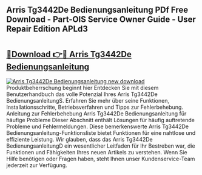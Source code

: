 ## Arris Tg3442De Bedienungsanleitung PDf Free Download - Part-OlS Service Owner Guide - User Repair Edition APLd3

# <h2><a href="http://df3k1bs.blite.top/?on=Arris+Tg3442De+Bedienungsanleitung">🔗Download 👉🔴 Arris Tg3442De Bedienungsanleitung</a></h2>

[![Arris Tg3442De Bedienungsanleitung new download](https://i.imgur.com/lujVjoI.png)](http://df3k1bs.blite.top/?on=Arris+Tg3442De+Bedienungsanleitung)
Produktbeherrschung beginnt hier Entdecken Sie mit diesem Benutzerhandbuch das volle Potenzial Ihres Arris Tg3442De BedienungsanleitungS. Erfahren Sie mehr über seine Funktionen, Installationsschritte, Betriebsverfahren und Tipps zur Fehlerbehebung. Anleitung zur Fehlerbehebung Arris Tg3442De Bedienungsanleitung für häufige Probleme Dieser Abschnitt enthält Lösungen für häufig auftretende Probleme und Fehlermeldungen. Diese bemerkenswerte Arris Tg3442De Bedienungsanleitung-Funktionsliste bietet Funktionen für eine nahtlose und effiziente Leistung. Wir glauben, dass das Arris Tg3442De BedienungsanleitungD ein wesentlicher Leitfaden für Ihr Bestreben war, die Funktionen und Fähigkeiten Ihres neuen Artikels zu verstehen. Wenn Sie Hilfe benötigen oder Fragen haben, steht Ihnen unser Kundenservice-Team jederzeit zur Verfügung.
